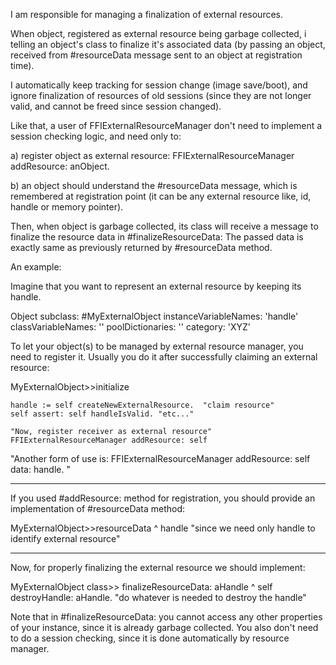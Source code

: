 I am responsible for managing a finalization of external resources.

When object, registered as external resource being garbage collected,
i telling an object's class to finalize it's associated data (by passing an object,
received from #resourceData message sent to an object at registration time).

I automatically keep tracking for session change (image save/boot), and ignore finalization of resources of old sessions (since they are not longer valid,
and cannot be freed since session changed).

Like that, a user of FFIExternalResourceManager don't need to implement a session checking logic, and need only to:

a) register object as external resource:
     FFIExternalResourceManager addResource: anObject.

b) an object should understand the #resourceData message, which is remembered at registration point (it can be any external resource like, id, handle or memory pointer).

Then, when object is garbage collected, its class will receive a message to finalize the resource data in #finalizeResourceData:
The passed data is exactly same as previously returned by #resourceData method.

An example:

Imagine that you want to represent an external resource by keeping its handle.

Object subclass: #MyExternalObject
 	instanceVariableNames: 'handle'
	classVariableNames: ''
	poolDictionaries: ''
	category: 'XYZ'
	

To let your object(s) to be managed by external resource manager, you need to register it.
Usually you do it after successfully claiming an external resource:

MyExternalObject>>initialize

	handle := self createNewExternalResource.  "claim resource"
	self assert: self handleIsValid. "etc..."
	
	"Now, register receiver as external resource" 
	FFIExternalResourceManager addResource: self 
"Another form of use is: 
	FFIExternalResourceManager addResource: self data: handle.
"

----  
If you used #addResource: method for registration, you should provide an implementation of #resourceData method:

MyExternalObject>>resourceData
	^ handle "since we need only handle to identify external resource"

----	
Now, for properly finalizing the external resource we should implement:

MyExternalObject class>> finalizeResourceData: aHandle
	^ self destroyHandle: aHandle. "do whatever is needed to destroy the handle"

Note that in #finalizeResourceData: you cannot access any other properties of your instance, since it is already garbage collected. You also don't need to do a session checking, since it is done automatically by resource manager. 

